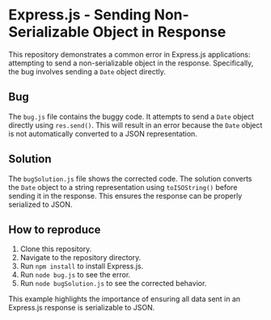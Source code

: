 # Express.js - Sending Non-Serializable Object in Response

This repository demonstrates a common error in Express.js applications: attempting to send a non-serializable object in the response.  Specifically, the bug involves sending a `Date` object directly.

## Bug

The `bug.js` file contains the buggy code.  It attempts to send a `Date` object directly using `res.send()`.  This will result in an error because the `Date` object is not automatically converted to a JSON representation.

## Solution

The `bugSolution.js` file shows the corrected code.  The solution converts the `Date` object to a string representation using `toISOString()` before sending it in the response. This ensures the response can be properly serialized to JSON.

## How to reproduce

1. Clone this repository.
2. Navigate to the repository directory.
3. Run `npm install` to install Express.js.
4. Run `node bug.js` to see the error.
5. Run `node bugSolution.js` to see the corrected behavior.

This example highlights the importance of ensuring all data sent in an Express.js response is serializable to JSON.